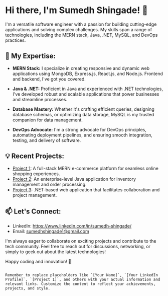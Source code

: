 # Hi there, I'm Sumedh Shingade! 👋

I'm a versatile software engineer with a passion for building cutting-edge applications and solving complex challenges. My skills span a range of technologies, including the MERN stack, Java, .NET, MySQL, and DevOps practices.

## 🚀 My Expertise:

- **MERN Stack:** I specialize in creating responsive and dynamic web applications using MongoDB, Express.js, React.js, and Node.js. Frontend and backend, I've got you covered.

- **Java & .NET:** Proficient in Java and experienced with .NET technologies, I've developed robust and scalable applications that power businesses and streamline processes.

- **Database Mastery:** Whether it's crafting efficient queries, designing database schemas, or optimizing data storage, MySQL is my trusted companion for data management.

- **DevOps Advocate:** I'm a strong advocate for DevOps principles, automating deployment pipelines, and ensuring smooth integration, testing, and delivery of software.

## 💡 Recent Projects:

- [Project 1](link-to-project-1): A full-stack MERN e-commerce platform for seamless online shopping experiences.
- [Project 2](link-to-project-2): An enterprise-level Java application for inventory management and order processing.
- [Project 3](link-to-project-3): .NET-based web application that facilitates collaboration and project management.

## 📫 Let's Connect:

- LinkedIn: https://www.linkedin.com/in/sumedh-shingade/
- Email: sumedhshingade1@gmail.com

I'm always eager to collaborate on exciting projects and contribute to the tech community. Feel free to reach out for discussions, networking, or simply to geek out about the latest technologies!

Happy coding and innovation! 🌟
```

Remember to replace placeholders like `[Your Name]`, `[Your LinkedIn Profile]`, `[Project 1]`, and others with your actual information and relevant links. Customize the content to reflect your achievements, projects, and style.
